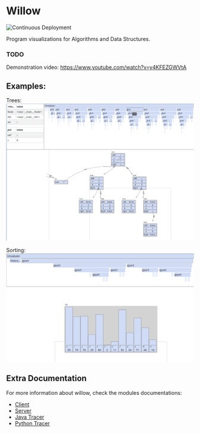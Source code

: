 # Willow

![Continuous Deployment](https://github.com/pedro00dk/willow/workflows/Continuous%20Deployment/badge.svg)

Program visualizations for Algorithms and Data Structures.

### TODO

Demonstration video: https://www.youtube.com/watch?v=y4KFEZGWVtA

## Examples:

Trees:
![](docs/images/tree.gif)

Sorting:
![](docs/images/sort.gif)

## Extra Documentation

For more information about willow, check the modules documentations:

-   [Client](client/README.md)
-   [Server](server/README.md)
-   [Java Tracer](tracers/java/README.md)
-   [Python Tracer](tracers/python/README.md)
